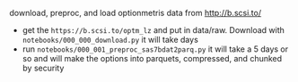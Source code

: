 download, preproc, and load optionmetris data from http://b.scsi.to/

- get the `https://b.scsi.to/optm_lz` and put in data/raw. Download with `notebooks/000_000_download.py` it will take days
- run `notebooks/000_001_preproc_sas7bdat2parq.py` it will take a 5 days or so and will make the options into parquets, compressed, and chunked by security
